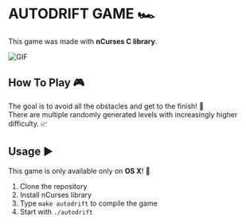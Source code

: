 # AUTODRIFT GAME 🏎️

This game was made with **nCurses C library**.

![GIF](https://cdn.discordapp.com/attachments/773523798586163213/948260648675061880/autodrift.gif)

## How To Play 🎮
The goal is to avoid all the obstacles and get to the finish! 🏁 <br>
There are multiple randomly generated levels with increasingly higher difficulty. 📈

## Usage ▶️

This game is only available only on **OS X**! 🐧

1. Clone the repository
2. Install nCurses library
3. Type `make autodrift` to compile the game
4. Start with `./autodrift`
